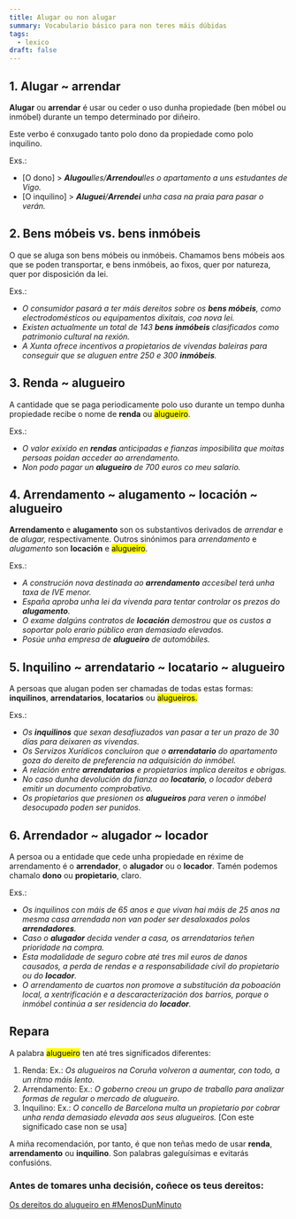 ```yaml
---
title: Alugar ou non alugar
summary: Vocabulario básico para non teres máis dúbidas
tags:
  - lexico
draft: false
---
```

## 1. Alugar ~ arrendar

**Alugar** ou **arrendar** é usar ou ceder o uso dunha propiedade (ben móbel ou inmóbel) durante un tempo determinado por diñeiro.

Este verbo é conxugado tanto polo dono da propiedade como polo inquilino.

Exs.:

* \[O dono] ><em> <strong>Alugou</strong>lles/<strong>Arrendou</strong>lles o apartamento a uns estudantes de Vigo.</em>
* \[O inquilino] ><em> <strong>Aluguei</strong>/<strong>Arrendei</strong> unha casa na praia para pasar o verán.</em>

## 2. Bens móbeis vs. bens inmóbeis

O que se aluga son bens móbeis ou inmóbeis. Chamamos bens móbeis aos que se poden transportar, e  bens inmóbeis, ao fixos, quer por natureza, quer por disposición da lei.

Exs.:

* *O consumidor pasará a ter máis dereitos sobre os **bens móbeis**, como electrodomésticos ou equipamentos dixitais, coa nova lei.*
* *Existen actualmente un total de 143 **bens inmóbeis** clasificados como patrimonio cultural na rexión.*
* *A Xunta ofrece incentivos a propietarios de vivendas baleiras para conseguir que se aluguen entre 250 e 300 **inmóbeis**.*

## 3. Renda ~ alugueiro

A cantidade que se paga periodicamente polo uso durante un tempo dunha propiedade recibe o nome de **renda** ou <mark>alugueiro</mark>.

Exs.: 

* *O valor exixido en **rendas** anticipadas e fianzas imposibilita que moitas persoas poidan acceder ao arrendamento.*
* *Non podo pagar un **alugueiro** de 700 euros co meu salario.*

## 4. Arrendamento \~ alugamento \~ locación ~ alugueiro

**Arrendamento** e **alugamento** son os substantivos derivados de *arrendar* e de *alugar,* respectivamente. Outros sinónimos para *arrendamento* e *alugamento* son **locación** e <mark>alugueiro</mark>.

Exs.:

* *A construción nova destinada ao **arrendamento** accesíbel terá unha taxa de IVE menor.*
* *España aproba unha lei da vivenda para tentar controlar os prezos do **alugamento**.*
* *O exame dalgúns contratos de **locación** demostrou que os custos a soportar polo erario público eran demasiado elevados.*
* *Posúe unha empresa de **alugueiro** de automóbiles.*

## 5. Inquilino \~ arrendatario \~ locatario ~ alugueiro

A persoas que alugan poden ser chamadas de todas estas formas: **inquilinos**, **arrendatarios**, **locatarios** ou <mark>alugueiros.</mark>

Exs.:

* *Os **inquilinos** que sexan desafiuzados van pasar a ter un prazo de 30 días para deixaren as vivendas.*
* *Os Servizos Xurídicos concluíron que o **arrendatario** do apartamento goza do dereito de preferencia na adquisición do inmóbel.*
* *A relación entre **arrendatarios** e propietarios implica dereitos e obrigas.*
* *No caso dunha devolución da fianza ao **locatario**, o locador deberá emitir un documento comprobativo.*
* *Os propietarios que presionen os **alugueiros** para veren o inmóbel desocupado poden ser punidos.*

## 6. Arrendador \~ alugador \~ locador

A persoa ou a entidade que cede unha propiedade en réxime de arrendamento é o **arrendador**, o **alugador** ou o **locador**. Tamén podemos chamalo **dono** ou **propietario**, claro.

Exs.:

* *Os inquilinos con máis de 65 anos e que vivan hai máis de 25 anos na mesma casa arrendada non van poder ser desaloxados polos **arrendadores**.*
* *Caso o **alugador** decida vender a casa, os arrendatarios teñen prioridade na compra.*
* *Esta modalidade de seguro cobre até tres mil euros de danos causados, a perda de rendas e a responsabilidade civil do propietario ou do **locador**.*
* *O arrendamento de cuartos non promove a substitución da poboación local, a xentrificación e a descaracterización dos barrios, porque o inmóbel continúa a ser residencia do **locador**.*

## Repara

A palabra <mark>alugueiro</mark> ten até tres significados diferentes:

1. Renda: Ex.: *Os alugueiros na Coruña volveron a aumentar, con todo, a un ritmo máis lento.*
2. Arrendamento: Ex.: *O goberno creou un grupo de traballo para analizar formas de regular o mercado de alugueiro.*
3. Inquilino: Ex.: *O concello de Barcelona multa un propietario por cobrar unha renda demasiado elevada aos seus alugueiros.* \[Con este significado case non se usa]

A miña recomendación, por tanto, é que non teñas medo de usar **renda**, **arrendamento** ou **inquilino**. Son palabras galeguísimas e evitarás confusións. 

### Antes de tomares unha decisión, coñece os teus dereitos:

[Os dereitos do alugueiro en #MenosDunMinuto](https://youtube.com/shorts/qgkob9KrGjo?feature=share)